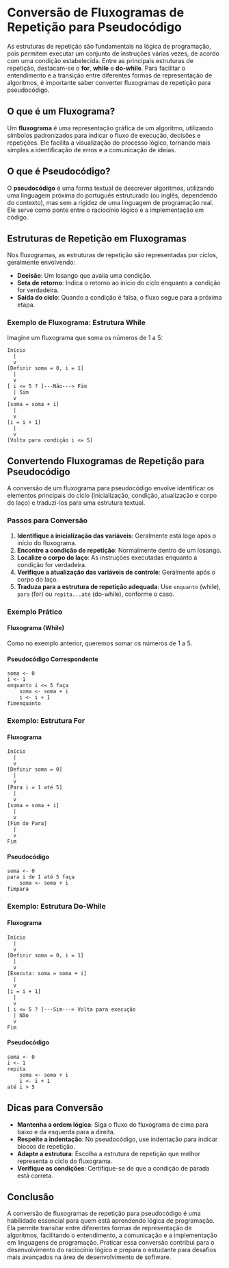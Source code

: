 # Conversão de Fluxogramas de Repetição para Pseudocódigo

As estruturas de repetição são fundamentais na lógica de programação, pois permitem executar um conjunto de instruções várias vezes, de acordo com uma condição estabelecida. Entre as principais estruturas de repetição, destacam-se o **for**, **while** e **do-while**. Para facilitar o entendimento e a transição entre diferentes formas de representação de algoritmos, é importante saber converter fluxogramas de repetição para pseudocódigo.

## O que é um Fluxograma?

Um **fluxograma** é uma representação gráfica de um algoritmo, utilizando símbolos padronizados para indicar o fluxo de execução, decisões e repetições. Ele facilita a visualização do processo lógico, tornando mais simples a identificação de erros e a comunicação de ideias.

## O que é Pseudocódigo?

O **pseudocódigo** é uma forma textual de descrever algoritmos, utilizando uma linguagem próxima do português estruturado (ou inglês, dependendo do contexto), mas sem a rigidez de uma linguagem de programação real. Ele serve como ponte entre o raciocínio lógico e a implementação em código.

## Estruturas de Repetição em Fluxogramas

Nos fluxogramas, as estruturas de repetição são representadas por ciclos, geralmente envolvendo:

- **Decisão**: Um losango que avalia uma condição.
- **Seta de retorno**: Indica o retorno ao início do ciclo enquanto a condição for verdadeira.
- **Saída do ciclo**: Quando a condição é falsa, o fluxo segue para a próxima etapa.

### Exemplo de Fluxograma: Estrutura While

Imagine um fluxograma que soma os números de 1 a 5:

```
Início
  |
  v
[Definir soma = 0, i = 1]
  |
  v
[ i <= 5 ? ]---Não---> Fim
  | Sim
  v
[soma = soma + i]
  |
  v
[i = i + 1]
  |
  v
[Volta para condição i <= 5]
```

## Convertendo Fluxogramas de Repetição para Pseudocódigo

A conversão de um fluxograma para pseudocódigo envolve identificar os elementos principais do ciclo (inicialização, condição, atualização e corpo do laço) e traduzi-los para uma estrutura textual.

### Passos para Conversão

1. **Identifique a inicialização das variáveis**: Geralmente está logo após o início do fluxograma.
2. **Encontre a condição de repetição**: Normalmente dentro de um losango.
3. **Localize o corpo do laço**: As instruções executadas enquanto a condição for verdadeira.
4. **Verifique a atualização das variáveis de controle**: Geralmente após o corpo do laço.
5. **Traduza para a estrutura de repetição adequada**: Use `enquanto` (while), `para` (for) ou `repita...até` (do-while), conforme o caso.

### Exemplo Prático

#### Fluxograma (While)

Como no exemplo anterior, queremos somar os números de 1 a 5.

#### Pseudocódigo Correspondente

```pseudocode
soma <- 0
i <- 1
enquanto i <= 5 faça
    soma <- soma + i
    i <- i + 1
fimenquanto
```

### Exemplo: Estrutura For

#### Fluxograma

```
Início
  |
  v
[Definir soma = 0]
  |
  v
[Para i = 1 até 5]
  |
  v
[soma = soma + i]
  |
  v
[Fim do Para]
  |
  v
Fim
```

#### Pseudocódigo

```pseudocode
soma <- 0
para i de 1 até 5 faça
    soma <- soma + i
fimpara
```

### Exemplo: Estrutura Do-While

#### Fluxograma

```
Início
  |
  v
[Definir soma = 0, i = 1]
  |
  v
[Executa: soma = soma + i]
  |
  v
[i = i + 1]
  |
  v
[ i <= 5 ? ]---Sim---> Volta para execução
  | Não
  v
Fim
```

#### Pseudocódigo

```pseudocode
soma <- 0
i <- 1
repita
    soma <- soma + i
    i <- i + 1
até i > 5
```

## Dicas para Conversão

- **Mantenha a ordem lógica**: Siga o fluxo do fluxograma de cima para baixo e da esquerda para a direita.
- **Respeite a indentação**: No pseudocódigo, use indentação para indicar blocos de repetição.
- **Adapte a estrutura**: Escolha a estrutura de repetição que melhor representa o ciclo do fluxograma.
- **Verifique as condições**: Certifique-se de que a condição de parada está correta.

## Conclusão

A conversão de fluxogramas de repetição para pseudocódigo é uma habilidade essencial para quem está aprendendo lógica de programação. Ela permite transitar entre diferentes formas de representação de algoritmos, facilitando o entendimento, a comunicação e a implementação em linguagens de programação. Praticar essa conversão contribui para o desenvolvimento do raciocínio lógico e prepara o estudante para desafios mais avançados na área de desenvolvimento de software.